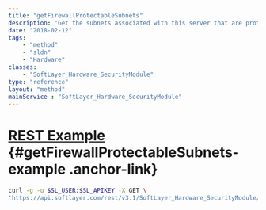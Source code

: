 ```yaml
---
title: "getFirewallProtectableSubnets"
description: "Get the subnets associated with this server that are protectable by a network component firewall. "
date: "2018-02-12"
tags:
    - "method"
    - "sldn"
    - "Hardware"
classes:
    - "SoftLayer_Hardware_SecurityModule"
type: "reference"
layout: "method"
mainService : "SoftLayer_Hardware_SecurityModule"
---
```


# [REST Example](#getFirewallProtectableSubnets-example) <a href="/article/rest/"><i class="fas fa-question"></i></a> {#getFirewallProtectableSubnets-example .anchor-link} 
```bash
curl -g -u $SL_USER:$SL_APIKEY -X GET \
'https://api.softlayer.com/rest/v3.1/SoftLayer_Hardware_SecurityModule/{SoftLayer_Hardware_SecurityModuleID}/getFirewallProtectableSubnets'
```
